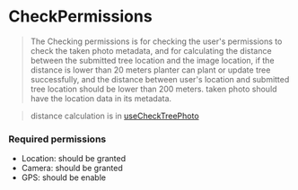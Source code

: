 # CheckPermissions

> The Checking permissions is for checking the user's permissions to check the taken photo metadata, and for calculating the distance between the submitted tree location and the image location,
if the distance is lower than 20 meters planter can plant or update tree successfully, and the distance between user's location and submitted tree location should be lower than 200 meters.
taken photo should have the location data in its metadata.

> distance calculation is in [useCheckTreePhoto](../../../../utilities/hooks/useCheckTreePhoto.ts)

### Required permissions

- Location: should be granted
- Camera: should be granted
- GPS: should be enable
